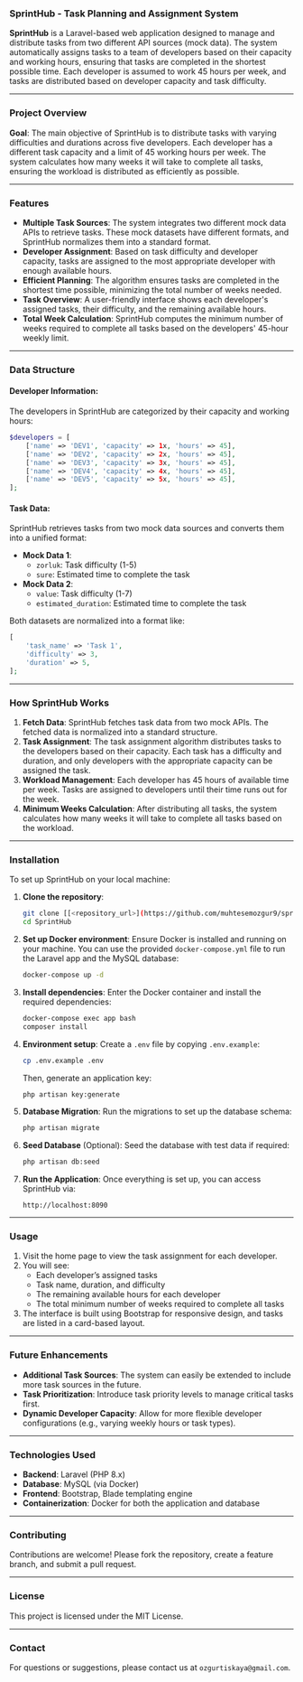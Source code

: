 ### SprintHub - Task Planning and Assignment System

**SprintHub** is a Laravel-based web application designed to manage and distribute tasks from two different API sources (mock data). The system automatically assigns tasks to a team of developers based on their capacity and working hours, ensuring that tasks are completed in the shortest possible time. Each developer is assumed to work 45 hours per week, and tasks are distributed based on developer capacity and task difficulty.

---

### Project Overview

**Goal**:
The main objective of SprintHub is to distribute tasks with varying difficulties and durations across five developers. Each developer has a different task capacity and a limit of 45 working hours per week. The system calculates how many weeks it will take to complete all tasks, ensuring the workload is distributed as efficiently as possible.

---

### Features

- **Multiple Task Sources**: The system integrates two different mock data APIs to retrieve tasks. These mock datasets have different formats, and SprintHub normalizes them into a standard format.
- **Developer Assignment**: Based on task difficulty and developer capacity, tasks are assigned to the most appropriate developer with enough available hours.
- **Efficient Planning**: The algorithm ensures tasks are completed in the shortest time possible, minimizing the total number of weeks needed.
- **Task Overview**: A user-friendly interface shows each developer's assigned tasks, their difficulty, and the remaining available hours.
- **Total Week Calculation**: SprintHub computes the minimum number of weeks required to complete all tasks based on the developers' 45-hour weekly limit.

---

### Data Structure

#### Developer Information:
The developers in SprintHub are categorized by their capacity and working hours:
```php
$developers = [
    ['name' => 'DEV1', 'capacity' => 1x, 'hours' => 45],
    ['name' => 'DEV2', 'capacity' => 2x, 'hours' => 45],
    ['name' => 'DEV3', 'capacity' => 3x, 'hours' => 45],
    ['name' => 'DEV4', 'capacity' => 4x, 'hours' => 45],
    ['name' => 'DEV5', 'capacity' => 5x, 'hours' => 45],
];
```

#### Task Data:
SprintHub retrieves tasks from two mock data sources and converts them into a unified format:
- **Mock Data 1**:
    - `zorluk`: Task difficulty (1-5)
    - `sure`: Estimated time to complete the task
- **Mock Data 2**:
    - `value`: Task difficulty (1-7)
    - `estimated_duration`: Estimated time to complete the task

Both datasets are normalized into a format like:
```php
[
    'task_name' => 'Task 1',
    'difficulty' => 3,
    'duration' => 5,
];
```

---

### How SprintHub Works

1. **Fetch Data**: SprintHub fetches task data from two mock APIs. The fetched data is normalized into a standard structure.
2. **Task Assignment**: The task assignment algorithm distributes tasks to the developers based on their capacity. Each task has a difficulty and duration, and only developers with the appropriate capacity can be assigned the task.
3. **Workload Management**: Each developer has 45 hours of available time per week. Tasks are assigned to developers until their time runs out for the week.
4. **Minimum Weeks Calculation**: After distributing all tasks, the system calculates how many weeks it will take to complete all tasks based on the workload.

---

### Installation

To set up SprintHub on your local machine:

1. **Clone the repository**:
   ```bash
   git clone [[<repository_url>](https://github.com/muhtesemozgur9/sprintHub)](https://github.com/muhtesemozgur9/sprintHub.git)
   cd SprintHub
   ```

2. **Set up Docker environment**:
   Ensure Docker is installed and running on your machine. You can use the provided `docker-compose.yml` file to run the Laravel app and the MySQL database:
   ```bash
   docker-compose up -d
   ```

3. **Install dependencies**:
   Enter the Docker container and install the required dependencies:
   ```bash
   docker-compose exec app bash
   composer install
   ```

4. **Environment setup**:
   Create a `.env` file by copying `.env.example`:
   ```bash
   cp .env.example .env
   ```
   Then, generate an application key:
   ```bash
   php artisan key:generate
   ```

5. **Database Migration**:
   Run the migrations to set up the database schema:
   ```bash
   php artisan migrate
   ```

6. **Seed Database** (Optional):
   Seed the database with test data if required:
   ```bash
   php artisan db:seed
   ```

7. **Run the Application**:
   Once everything is set up, you can access SprintHub via:
   ```
   http://localhost:8090
   ```

---

### Usage

1. Visit the home page to view the task assignment for each developer.
2. You will see:
    - Each developer’s assigned tasks
    - Task name, duration, and difficulty
    - The remaining available hours for each developer
    - The total minimum number of weeks required to complete all tasks
3. The interface is built using Bootstrap for responsive design, and tasks are listed in a card-based layout.

---

### Future Enhancements

- **Additional Task Sources**: The system can easily be extended to include more task sources in the future.
- **Task Prioritization**: Introduce task priority levels to manage critical tasks first.
- **Dynamic Developer Capacity**: Allow for more flexible developer configurations (e.g., varying weekly hours or task types).

---

### Technologies Used

- **Backend**: Laravel (PHP 8.x)
- **Database**: MySQL (via Docker)
- **Frontend**: Bootstrap, Blade templating engine
- **Containerization**: Docker for both the application and database

---

### Contributing

Contributions are welcome! Please fork the repository, create a feature branch, and submit a pull request.

---

### License

This project is licensed under the MIT License.

---

### Contact

For questions or suggestions, please contact us at `ozgurtiskaya@gmail.com`.
